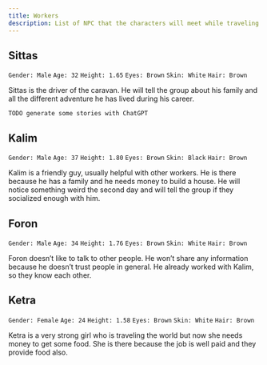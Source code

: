 ```yaml
---
title: Workers
description: List of NPC that the characters will meet while traveling with the caravan.
---
```


## Sittas

`Gender: Male` `Age: 32` `Height: 1.65` `Eyes: Brown` `Skin: White` `Hair: Brown`

Sittas is the driver of the caravan. He will tell the group about his family and all the different adventure he has lived during his career.

`TODO generate some stories with ChatGPT`

## Kalim

`Gender: Male` `Age: 37` `Height: 1.80` `Eyes: Brown` `Skin: Black` `Hair: Brown`

Kalim is a friendly guy, usually helpful with other workers. He is there because he has a family and he needs money to build a house. He will notice something weird the second day and will tell the group if they socialized enough with him.

## Foron

`Gender: Male` `Age: 34` `Height: 1.76` `Eyes: Brown` `Skin: White` `Hair: Brown`

Foron doesn’t like to talk to other people. He won’t share any information because he doesn’t trust people in general. He already worked with Kalim, so they know each other.

## Ketra

`Gender: Female` `Age: 24` `Height: 1.58` `Eyes: Brown` `Skin: White` `Hair: Brown`

Ketra is a very strong girl who is traveling the world but now she needs money to get some food. She is there because the job is well paid and they provide food also.
